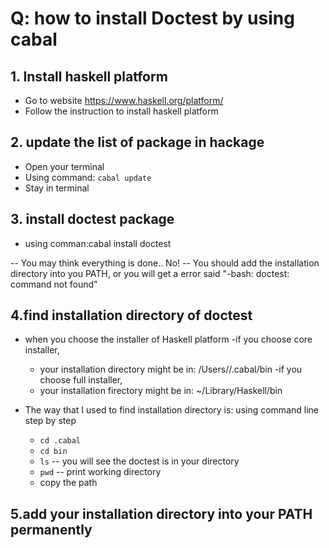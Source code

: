 # Q: how to install Doctest by using cabal

## 1. Install haskell platform
  - Go to website https://www.haskell.org/platform/ 
  - Follow the instruction to install haskell platform

## 2. update the list of package in hackage
  - Open your terminal
  - Using command: `cabal update`
  - Stay in terminal

## 3. install doctest package
  - using comman:cabal install doctest

-- You may think everything is done.. No! 
-- You should add the installation directory into you PATH, or you will get a error said "-bash: doctest: command not found"
  
## 4.find installation directory of doctest
  - when you choose the installer of Haskell platform 
    -if you choose core installer, 
      - your installation directory might be in:  /Users/<username>/.cabal/bin
    -if you choose full installer,
      - your installation firectory might be in:  ~/Library/Haskell/bin
     
  - The way that I used to find installation directory is:
    using command line step by step 
    - `cd .cabal`
    - `cd bin`
    - `ls`   -- you will see the doctest is in your directory
    - `pwd`  -- print working directory
    - copy the path
    
 ## 5.add your installation directory into your PATH permanently
  

    
    
   
